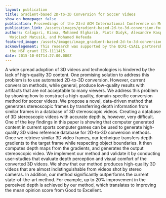 ```yaml
---
layout: publication
title: Gradient-based 2D-to-3D Conversion for Soccer Videos
show_on_homepage: false
publication: Proceedings of the 23rd ACM International Conference on Multimedia
publication_link: /assets/images/gradient-based-2d-to-3d-conversion-for-soccer-videos.pdf
authors: Calagari, Kiana, Mohamed Elgharib, Piotr Didyk, Alexandre Kaspar,
  Wojciech Matusik, and Mohamed Hefeeda
featured_image: /assets/images/image_gradient-based-2d-to-3d-conversionof-soccer-videos.png
acknowlegement: This research was supported by the QCRI-CSAIL partnership and by
  the NSF grant IIS-1111415.
date: 2015-10-01T14:27:00.000Z
---
```

A wide spread adoption of 3D videos and technologies is hindered by the lack of high-quality 3D content. One promising solution to address this problem is to use automated 2D-to-3D conversion. However, current conversion methods, while general, produce low-quality results with artifacts that are not acceptable to many viewers. We address this problem by showing how to construct a high-quality, domain-specific conversion method for soccer videos. We propose a novel, data-driven method that generates stereoscopic frames by transferring depth information from similar frames in a database of 3D stereoscopic videos. Creating a database of 3D stereoscopic videos with accurate depth is, however, very difficult. One of the key findings in this paper is showing that computer generated content in current sports computer games can be used to generate high-quality 3D video reference database for 2D-to-3D conversion methods. Once we retrieve similar 3D video frames, our technique transfers depth gradients to the target frame while respecting object boundaries. It then computes depth maps from the gradients, and generates the output stereoscopic video. We implement our method and validate it by conducting user-studies that evaluate depth perception and visual comfort of the converted 3D videos. We show that our method produces high-quality 3D videos that are almost indistinguishable from videos shot by stereo cameras. In addition, our method significantly outperforms the current state-of-the-art method. For example, up to 20% improvement in the perceived depth is achieved by our method, which translates to improving the mean opinion score from Good to Excellent.